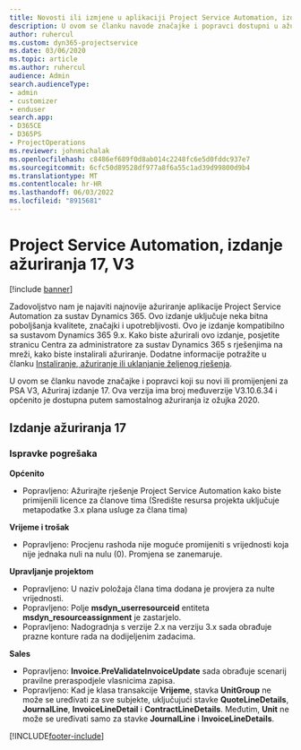 ```yaml
---
title: Novosti ili izmjene u aplikaciji Project Service Automation, izdanje ažuriranja 17, V3
description: U ovom se članku navode značajke i popravci dostupni u ažuriranju 17. izdanja automatizacije programa Project Service Update Release 17, V3.
author: ruhercul
ms.custom: dyn365-projectservice
ms.date: 03/06/2020
ms.topic: article
ms.author: ruhercul
audience: Admin
search.audienceType:
- admin
- customizer
- enduser
search.app:
- D365CE
- D365PS
- ProjectOperations
ms.reviewer: johnmichalak
ms.openlocfilehash: c8486ef689f0d8ab014c2248fc6e5d0fddc937e7
ms.sourcegitcommit: 6cfc50d89528df977a8f6a55c1ad39d99800d9b4
ms.translationtype: MT
ms.contentlocale: hr-HR
ms.lasthandoff: 06/03/2022
ms.locfileid: "8915681"
---
```

# <a name="project-service-automation-update-release-17-v3"></a>Project Service Automation, izdanje ažuriranja 17, V3

[!include [banner](../includes/psa-now-project-operations.md)]

Zadovoljstvo nam je najaviti najnovije ažuriranje aplikacije Project Service Automation za sustav Dynamics 365. Ovo izdanje uključuje neka bitna poboljšanja kvalitete, značajki i upotrebljivosti.  Ovo je izdanje kompatibilno sa sustavom Dynamics 365 9.x. Kako biste ažurirali ovo izdanje, posjetite stranicu Centra za administratore za sustav Dynamics 365 s rješenjima na mreži, kako biste instalirali ažuriranje. Dodatne informacije potražite u članku [Instaliranje, ažuriranje ili uklanjanje željenog rješenja](/power-platform/admin/install-remove-preferred-solution).

U ovom se članku navode značajke i popravci koji su novi ili promijenjeni za PSA V3, Ažuriraj izdanje 17. Ova verzija ima broj međuverzije V3.10.6.34 i općenito je dostupna putem samostalnog ažuriranja iz ožujka 2020.


## <a name="update-release-17"></a>Izdanje ažuriranja 17

### <a name="bug-fixes"></a>Ispravke pogrešaka

**Općenito**

- Popravljeno: Ažurirajte rješenje Project Service Automation kako biste primijenili licence za članove tima (Središte resursa projekta uključuje metapodatke 3.x plana usluge za člana tima)
 
**Vrijeme i trošak**

- Popravljeno: Procjenu rashoda nije moguće promijeniti s vrijednosti koja nije jednaka nuli na nulu (0). Promjena se zanemaruje.

**Upravljanje projektom**

- Popravljeno: U naziv položaja člana tima dodana je provjera za nulte vrijednosti.
- Popravljeno: Polje **msdyn_userresourceid** entiteta **msdyn_resourceassignment** je zastarjelo.
- Popravljeno: Nadogradnja s verzije 2.x na verziju 3.x sada obrađuje prazne konture rada na dodijeljenim zadacima.

**Sales**

- Popravljeno: **Invoice.PreValidateInvoiceUpdate** sada obrađuje scenarij pravilne preraspodjele vlasnicima zapisa.
- Popravljeno: Kad je klasa transakcije **Vrijeme**, stavka **UnitGroup** ne može se uređivati za sve subjekte, uključujući stavke **QuoteLineDetails**, **JournalLine**, **InvoiceLineDetail** i **ContractLineDetails**. Međutim, **Unit** ne može se uređivati samo za stavke **JournalLine** i **InvoiceLineDetails**.




[!INCLUDE[footer-include](../includes/footer-banner.md)]
